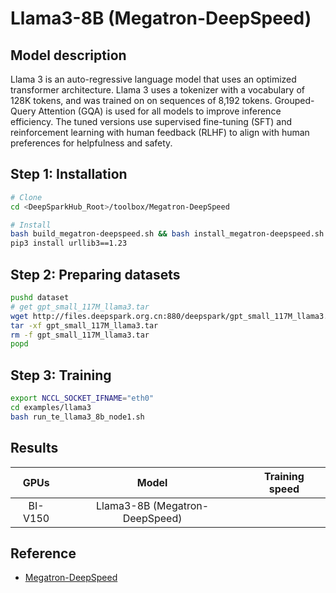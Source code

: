 # Llama3-8B (Megatron-DeepSpeed)

## Model description

Llama 3 is an auto-regressive language model that uses an optimized transformer architecture. Llama 3 uses a tokenizer with a vocabulary of 128K tokens, and was trained on on sequences of 8,192 tokens. Grouped-Query Attention (GQA) is used for all models to improve inference efficiency. The tuned versions use supervised fine-tuning (SFT) and reinforcement learning with human feedback (RLHF) to align with human preferences for helpfulness and safety.

## Step 1: Installation

```bash
# Clone
cd <DeepSparkHub_Root>/toolbox/Megatron-DeepSpeed

# Install
bash build_megatron-deepspeed.sh && bash install_megatron-deepspeed.sh
pip3 install urllib3==1.23
```

## Step 2: Preparing datasets

```bash
pushd dataset
# get gpt_small_117M_llama3.tar
wget http://files.deepspark.org.cn:880/deepspark/gpt_small_117M_llama3.tar
tar -xf gpt_small_117M_llama3.tar
rm -f gpt_small_117M_llama3.tar
popd
```

## Step 3: Training

```bash
export NCCL_SOCKET_IFNAME="eth0"
cd examples/llama3
bash run_te_llama3_8b_node1.sh
```

## Results

|  GPUs   |             Model              | Training speed |
| :-----: | :----------------------------: | :------------: |
| BI-V150 | Llama3-8B (Megatron-DeepSpeed) |                |

## Reference

- [Megatron-DeepSpeed](https://github.com/microsoft/Megatron-DeepSpeed)
